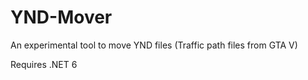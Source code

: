 # YND-Mover
An experimental tool to move YND files (Traffic path files from GTA V)

Requires .NET 6
